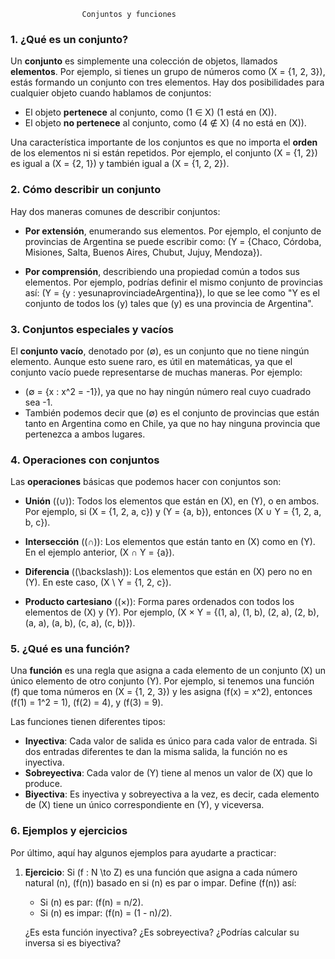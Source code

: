                     Conjuntos y funciones


### 1. ¿Qué es un conjunto?
Un **conjunto** es simplemente una colección de objetos, llamados **elementos**. Por ejemplo, si tienes un grupo de números como \(X = \{1, 2, 3\}\), estás formando un conjunto con tres elementos. Hay dos posibilidades para cualquier objeto cuando hablamos de conjuntos:
- El objeto **pertenece** al conjunto, como \(1 ∈ X\) (1 está en \(X\)).
- El objeto **no pertenece** al conjunto, como \(4 ∉ X\) (4 no está en \(X\)).

Una característica importante de los conjuntos es que no importa el **orden** de los elementos ni si están repetidos. Por ejemplo, el conjunto \(X = \{1, 2\}\) es igual a \(X = \{2, 1\}\) y también igual a \(X = \{1, 2, 2\}\).

### 2. Cómo describir un conjunto
Hay dos maneras comunes de describir conjuntos:

- **Por extensión**, enumerando sus elementos. Por ejemplo, el conjunto de provincias de Argentina se puede escribir como:
  \(Y = \{Chaco, Córdoba, Misiones, Salta, Buenos Aires, Chubut, Jujuy, Mendoza\}\).
  
- **Por comprensión**, describiendo una propiedad común a todos sus elementos. Por ejemplo, podrías definir el mismo conjunto de provincias así:
  \(Y = \{y : yesunaprovinciadeArgentina\}\),
  lo que se lee como "Y es el conjunto de todos los \(y\) tales que \(y\) es una provincia de Argentina".

### 3. Conjuntos especiales y vacíos
El **conjunto vacío**, denotado por \(∅\), es un conjunto que no tiene ningún elemento. Aunque esto suene raro, es útil en matemáticas, ya que el conjunto vacío puede representarse de muchas maneras. Por ejemplo:
- \(∅ = \{x : x^2 = -1\}\), ya que no hay ningún número real cuyo cuadrado sea -1.
- También podemos decir que \(∅\) es el conjunto de provincias que están tanto en Argentina como en Chile, ya que no hay ninguna provincia que pertenezca a ambos lugares.

### 4. Operaciones con conjuntos
Las **operaciones** básicas que podemos hacer con conjuntos son:

- **Unión** (\(∪\)): Todos los elementos que están en \(X\), en \(Y\), o en ambos. Por ejemplo, si \(X = \{1, 2, a, c\}\) y \(Y = \{a, b\}\), entonces \(X ∪ Y = \{1, 2, a, b, c\}\).
  
- **Intersección** (\(∩\)): Los elementos que están tanto en \(X\) como en \(Y\). En el ejemplo anterior, \(X ∩ Y = \{a\}\).

- **Diferencia** (\(\backslash\)): Los elementos que están en \(X\) pero no en \(Y\). En este caso, \(X \ Y = \{1, 2, c\}\).

- **Producto cartesiano** (\(×\)): Forma pares ordenados con todos los elementos de \(X\) y \(Y\). Por ejemplo, \(X × Y = \{(1, a), (1, b), (2, a), (2, b), (a, a), (a, b), (c, a), (c, b)\}\).

### 5. ¿Qué es una función?
Una **función** es una regla que asigna a cada elemento de un conjunto \(X\) un único elemento de otro conjunto \(Y\). Por ejemplo, si tenemos una función \(f\) que toma números en \(X = \{1, 2, 3\}\) y les asigna \(f(x) = x^2\), entonces \(f(1) = 1^2 = 1\), \(f(2) = 4\), y \(f(3) = 9\).

Las funciones tienen diferentes tipos:

- **Inyectiva**: Cada valor de salida es único para cada valor de entrada. Si dos entradas diferentes te dan la misma salida, la función no es inyectiva.
- **Sobreyectiva**: Cada valor de \(Y\) tiene al menos un valor de \(X\) que lo produce.
- **Biyectiva**: Es inyectiva y sobreyectiva a la vez, es decir, cada elemento de \(X\) tiene un único correspondiente en \(Y\), y viceversa.

### 6. Ejemplos y ejercicios
Por último, aquí hay algunos ejemplos para ayudarte a practicar:

1. **Ejercicio**: Si \(f : N \to Z\) es una función que asigna a cada número natural \(n\), \(f(n)\) basado en si \(n\) es par o impar. Define \(f(n)\) así:
   - Si \(n\) es par: \(f(n) = n/2\).
   - Si \(n\) es impar: \(f(n) = (1 - n)/2\).
   
   ¿Es esta función inyectiva? ¿Es sobreyectiva? ¿Podrías calcular su inversa si es biyectiva?

